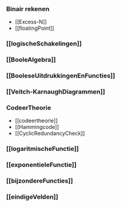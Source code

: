### Binair rekenen
- [[Excess-N]]
- [[floatingPoint]]
### [[logischeSchakelingen]]
### [[BooleAlgebra]]
### [[BooleseUitdrukkingenEnFuncties]]

### [[Veitch-KarnaughDiagrammen]]

### CodeerTheorie
- [[codeertheorie]]
- [[Hammingcode]]
- [[CyclicRedundancyCheck]]
### [[logaritmischeFunctie]]
### [[exponentieleFunctie]]
### [[bijzondereFuncties]]

### [[eindigeVelden]]

